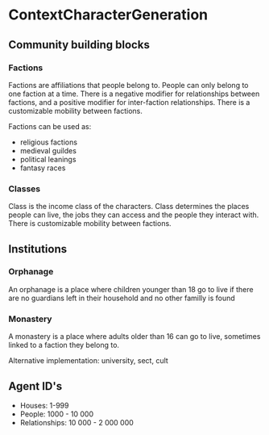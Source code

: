 # ContextCharacterGeneration



## Community building blocks
### Factions
Factions are affiliations that people belong to. People can only belong to one faction at a time. There is a negative modifier for relationships between factions, and a positive modifier for inter-faction relationships. There is a customizable mobility between factions.

Factions can be used as: 
- religious factions
- medieval guildes
- political leanings
- fantasy races
### Classes
Class is the income class of the characters. Class determines the places people can live, the jobs they can access and the people they interact with. There is customizable mobility between factions.


## Institutions
### Orphanage
An orphanage is a place where children younger than 18 go to live if there are no guardians left in their household and no other familly is found

### Monastery
A monastery is a place where adults older than 16 can go to live, sometimes linked to a faction they belong to.

Alternative implementation: university, sect, cult

## Agent ID's 
- Houses:           1-999
- People:           1000 - 10 000
- Relationships:    10 000 - 2 000 000
